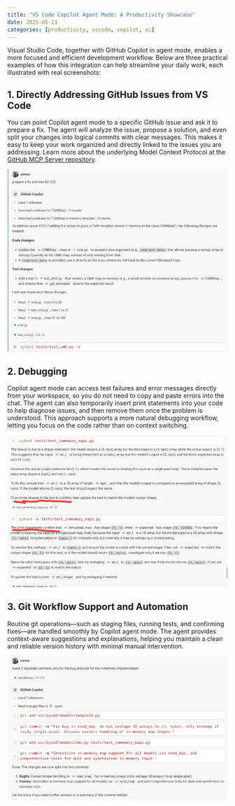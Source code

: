 ```yaml
---
title: "VS Code Copilot Agent Mode: A Productivity Showcase"
date: 2025-05-13
categories: [productivity, vscode, copilot, ai]
---
```


Visual Studio Code, together with GitHub Copilot in agent mode, enables a more focused and efficient development workflow. Below are three practical examples of how this integration can help streamline your daily work, each illustrated with real screenshots:

## 1. Directly Addressing GitHub Issues from VS Code

You can point Copilot agent mode to a specific GitHub issue and ask it to prepare a fix. The agent will analyze the issue, propose a solution, and even split your changes into logical commits with clear messages. This makes it easy to keep your work organized and directly linked to the issues you are addressing. Learn more about the underlying Model Context Protocol at the [GitHub MCP Server repository](https://github.com/github/github-mcp-server).

![GitHub Commit Management](img/2025-05-13-vscode-copilot-agent-github.png)

## 2. Debugging

Copilot agent mode can access test failures and error messages directly from your workspace, so you do not need to copy and paste errors into the chat. The agent can also temporarily insert print statements into your code to help diagnose issues, and then remove them once the problem is understood. This approach supports a more natural debugging workflow, letting you focus on the code rather than on context switching.

![Debugging and Testing](img/2025-05-13-vscode-copilot-agent-debug.png)

## 3. Git Workflow Support and Automation

Routine git operations—such as staging files, running tests, and confirming fixes—are handled smoothly by Copilot agent mode. The agent provides context-aware suggestions and explanations, helping you maintain a clean and reliable version history with minimal manual intervention.

![Git Workflow Automation](img/2025-05-13-vscode-copilot-agent-git.png)